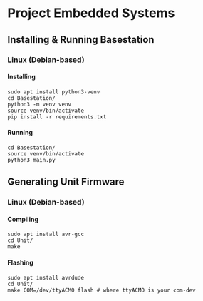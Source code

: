 # Project Embedded Systems

## Installing & Running Basestation

### Linux (Debian-based)

#### Installing

```
sudo apt install python3-venv
cd Basestation/
python3 -m venv venv
source venv/bin/activate
pip install -r requirements.txt
```

#### Running

```
cd Basestation/
source venv/bin/activate
python3 main.py
```

## Generating Unit Firmware

### Linux (Debian-based)

#### Compiling

```
sudo apt install avr-gcc
cd Unit/
make
```

#### Flashing

```
sudo apt install avrdude
cd Unit/
make COM=/dev/ttyACM0 flash # where ttyACM0 is your com-dev
```

